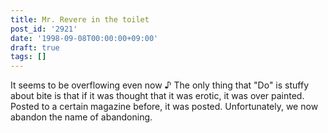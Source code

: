 ```yaml
---
title: Mr. Revere in the toilet
post_id: '2921'
date: '1998-09-08T00:00:00+09:00'
draft: true
tags: []
---
```


It seems to be overflowing even now ♪ The only thing that "Do" is stuffy about bite is that if it was thought that it was erotic, it was over painted. Posted to a certain magazine before, it was posted. Unfortunately, we now abandon the name of abandoning.
